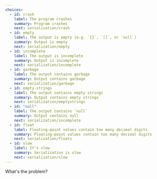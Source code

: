 ```yaml
---
choices:
  - id: crash
    label: The program crashes
    summary: Program crashes
    next: serialization/crash
  - id: empty
    label: The output is empty (e.g. `{}`, `[]`, or `null`)
    summary: Output is empty
    next: serialization/empty
  - id: incomplete
    label: The output is incomplete
    summary: Output is incomplete
    next: serialization/incomplete
  - id: garbage
    label: The output contains garbage
    summary: Output contains garbage
    next: serialization/garbage
  - id: empty-strings
    label: The output contains empty strings
    summary: Output contains empty strings
    next: serialization/emptystrings
  - id: "null"
    label: The output contains `null`
    summary: Output contains null
    next: serialization/incomplete
  - id: float
    label: Floating-point values contain too many decimal digits
    summary: Floating-point values contain too many decimal digits
    next: serialization/floats
  - id: slow
    label: It's slow
    summary: Serialization is slow
    next: serialization/slow
---
```


What's the problem?